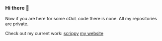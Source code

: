 ### Hi there 👋

Now if you are here for some cOoL code there is none.
All my repositories are private.

Check out my current work:
[scrippy](https://scrippy.tf)
[my website](https://vig.codes)

